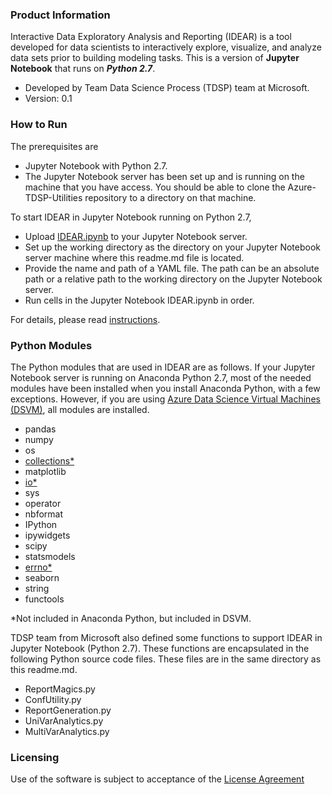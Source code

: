 ### Product Information

Interactive Data Exploratory Analysis and Reporting (IDEAR) is a tool developed for data scientists to interactively explore, visualize, and analyze data sets prior to building modeling tasks. This is a version of **Jupyter Notebook** that runs on _***Python 2.7***_. 

- Developed by Team Data Science Process (TDSP) team at Microsoft.
- Version: 0.1

### How to Run

The prerequisites are

- Jupyter Notebook with Python 2.7.
- The Jupyter Notebook server has been set up and is running on the machine that you have access. You should be able to clone the Azure-TDSP-Utilities repository to a directory on that machine. 

To start IDEAR in Jupyter Notebook running on Python 2.7, 

- Upload [IDEAR.ipynb](IDEAR.ipynb) to your Jupyter Notebook server.
- Set up the working directory as the directory on your Jupyter Notebook server machine where this readme.md file is located. 
- Provide the name and path of a YAML file. The path can be an absolute path or a relative path to the working directory on the Jupyter Notebook server. 
- Run cells in the Jupyter Notebook IDEAR.ipynb in order. 

For details, please read [instructions](team-data-science-process-idear-python-instructions.md).

### Python Modules 
The Python modules that are used in IDEAR are as follows. If your Jupyter Notebook server is running on Anaconda Python 2.7, most of the needed modules have been installed when you install Anaconda Python, with a few exceptions. However, if you are using [Azure Data Science Virtual Machines (DSVM)](https://azure.microsoft.com/en-us/marketplace/partners/microsoft-ads/standard-data-science-vm/), all modules are installed. 
 
- pandas
- numpy
- os
- [collections*](https://docs.python.org/2/library/collections.html)
- matplotlib
- [io*](https://docs.python.org/2/library/io.html)
- sys
- operator
- nbformat
- IPython
- ipywidgets
- scipy
- statsmodels
- [errno*](https://docs.python.org/2/library/errno.html)
- seaborn
- string
- functools

*Not included in Anaconda Python, but included in DSVM.

TDSP team from Microsoft also defined some functions to support IDEAR in Jupyter Notebook (Python 2.7). These functions are encapsulated in the following Python source code files. These files are in the same directory as this readme.md. 

- ReportMagics.py
- ConfUtility.py
- ReportGeneration.py
- UniVarAnalytics.py
- MultiVarAnalytics.py

### Licensing

Use of the software is subject to acceptance of the [License Agreement](../LICENSE.txt) 